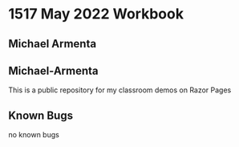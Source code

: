 # 1517 May 2022 Workbook

## Michael Armenta

## Michael-Armenta

This is a public repository for my classroom demos on Razor Pages

## Known Bugs

no known bugs
